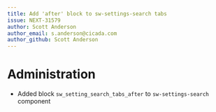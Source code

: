 ```yaml
---
title: Add 'after' block to sw-settings-search tabs
issue: NEXT-31579
author: Scott Anderson
author_email: s.anderson@cicada.com
author_github: Scott Anderson
---
```

# Administration
* Added block `sw_setting_search_tabs_after` to `sw-settings-search` component
